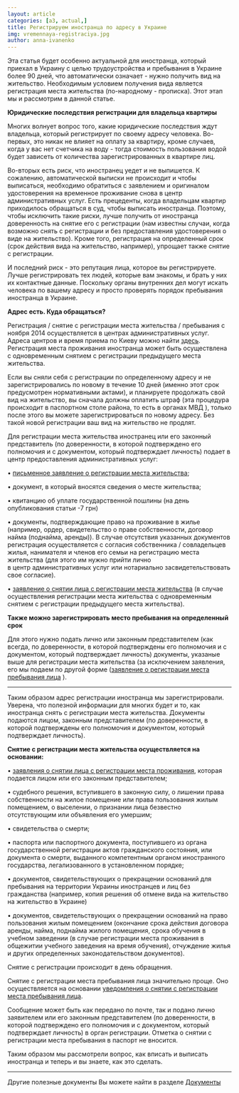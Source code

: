 ```yaml
---
layout: article
categories: [a3, actual,]
title: Регистрируем иностранца по адресу в Украине
img: vremennaya-registraciya.jpg
author: anna-ivanenko
--- 
```

Эта статья будет особенно актуальной для иностранца, который приехал в Украину с целью трудоустройства и пребывания в 
Украине более 90 дней, что автоматически означает - нужно получить вид на жительство. Необходимым условием получения вида 
является регистрация места жительства (по-народному - прописка). Этот этап мы и рассмотрим в данной статье.

**Юридические последствия регистрации для владельца квартиры**

Многих волнует вопрос того, какие юридические последствия ждут владельца, который регистрирует по своему адресу человека.
Во-первых, это никак не влияет на оплату за квартиру, кроме случаев, когда у вас нет счетчика на воду - тогда стоимость 
пользования водой будет зависеть от количества зарегистрированных в квартире лиц.

Во-вторых есть риск, что иностранец уедет и не выпишется. К сожалению, автоматической выписки не происходит и чтобы 
выписаться, необходимо обратиться с заявлением и оригиналом удостоверения на временное проживание снова в центр административных услуг. Есть  прецеденты, когда владельцам квартир приходилось обращаться в суд, чтобы выписать 
иностранца. Поэтому, чтобы исключить 
такие риски, лучше получить от иностранца доверенность на снятие его с регистрации (нам известны случаи, когда возможно снять
с регистрации и без предоставления удостоверения о виде на жительство). Кроме того, регистрация на определенный срок (срок действия вида на жительство, 
например), упрощает также снятие с регистрации.

И последний риск - это репутация лица, которое вы регистрируете. Лучше регистрировать тех людей, которые вам знакомы, и брать у них их контактные данные. Поскольку органы внутренних дел могут искать человека по вашему адресу и просто проверять порядок 
пребывания иностранца в Украине.

**Адрес есть. Куда обращаться?**

Регистрация / снятие с регистрации места жительства / пребывания с ноября 2014 осуществляется в центрах административных 
услуг. Адреса центров и время приема по Киеву можно найти [здесь](http://ac.dozvil-kiev.gov.ua/OneStopShop/List). Регистрация 
места проживания иностранца может быть осуществлена с одновременным снятием с регистрации предыдущего места жительства.

Если вы сняли себя с регистрации по определенному адресу и не зарегистрировались по новому в течение 10 дней (именно этот срок
предусмотрен нормативными актами), и планируете продолжать свой вид на жительство, вы сначала должны оплатить штраф (эта процедура происходит в
паспортном столе района, то есть в органах МВД ), только после этого вы можете зарегистрироваться по новому адресу. Без такой
новой регистрации ваш вид на жительство не продлят.

Для регистрации места жительства иностранец или его законный представитель (по доверенности, в которой подтверждено его 
полномочия и с документом, который подтверждает личность) подает в центр предоставления административных услуг:

• [письменное заявление о регистрации места жительства](/pdf/Заява%20про%20реєстрацію%20місця%20проживаня.doc);

• документ, в который вносятся сведения о месте жительства;

• квитанцию об уплате государственной пошлины (на день опубликования статьи -7 грн)

• документы, подтверждающие право на проживание в жилье (например, ордер, свидетельство о праве собственности, договор найма
(поднайма, аренды)). В случае отсутствия указанных документов регистрация осуществляется с согласия собственника / 
совладельцев жилья, нанимателя и членов его семьи на регистрацию места жительства (для этого им нужно прийти лично  
в центр административных услуг или нотариально засвидетельствовать свое согласие).

• [заявление о снятии лица с регистрации места жительства](/pdf/ЗАЯВА%20%20про%20зняття%20особи%20з%20реєстрації%20місця%20проживання.doc) (в случае осуществления регистрации места жительства с одновременным
снятием с регистрации предыдущего места жительства).

**Также можно зарегистрировать место пребывания на определенный срок**

Для этого нужно подать лично или законным представителем (как всегда, по доверенности, в которой подтверждены его полномочия и 
с документом, который подтверждает личность) документы, указаные выше для регистрации места жительства (за исключением заявления, его мы подаем по другой форме ([заявление о регистрации места пребывания лица](/pdf/ЗАЯВА%20%20про%20реєстрацію%20місця%20перебування%20особи.doc) ).
__________________

Таким образом адрес регистрации иностранца мы зарегистрировали. Уверена, что полезной информации для многих будет и то, как 
иностранца снять с регистрации места жительства. Документы подаются лицом, законным представителем (по доверенности, в которой 
подтверждены его полномочия и документом, который подтверждает личность).

**Снятие с регистрации места жительства осуществляется на основании:**

• [заявления о снятии лица с регистрации места проживания](/pdf/ЗАЯВА%20%20про%20зняття%20особи%20з%20реєстрації%20місця%20проживання.doc), которая подается лицом или его законным представителем;

• судебного решения, вступившего в законную силу, о лишении права собственности на жилое помещение или права пользования жилым
помещением, о выселении, о признании лица безвестно отсутствующим или объявления его умершим;

• свидетельства о смерти;

• паспорта или паспортного документа, поступившего из органа государственной регистрации актов гражданского состояния, или 
документа о смерти, выданного компетентным органом иностранного государства, легализованного в установленном порядке;

• документов, свидетельствующих о прекращении оснований для пребывания на территории Украины иностранцев и лиц без гражданства
(например, копия решения об отмене вида на жительство на жительство в Украине)

• документов, свидетельствующих о прекращении оснований на право пользования жилым помещением (окончание срока действия 
договора аренды, найма, поднайма жилого помещения, срока обучения в учебном заведении (в случае регистрации места проживания в
общежитии учебного заведения на время обучения), отчуждение жилья и других определенных законодательством документов).

Снятие с регистрации происходит в день обращения.

Снятие с регистрации места пребывания лица значительно проще. Оно осуществляется на основании [уведомления о снятии с 
регистрации места пребывания лица](/pdf/ПОВІДОМЛЕННЯ%20%20про%20зняття%20з%20реєстрації%20місця%20перебування%20особи%20.doc).

Сообщение может быть как передано по почте, так и подано лично заявителем или его законным представителем (по доверенности, в 
которой подтверждено его полномочия и с документом, который подтверждает личность) в орган регистрации. Отметка о снятии с 
регистрации места пребывания в паспорт не вносится.

Таким образом мы рассмотрели вопрос, как вписать и выписать иностранца и теперь и вы знаете, как это сделать.
________

Другие полезные документы Вы можете найти в разделе [Документы](http://itin.com.ua/content/documents.html)

